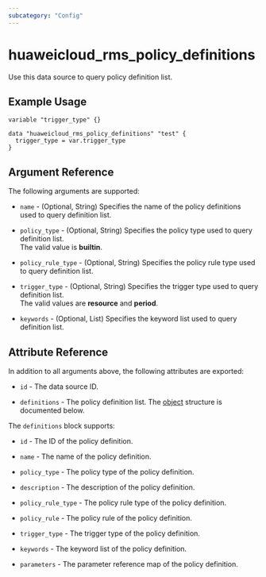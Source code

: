 ```yaml
---
subcategory: "Config"
---
```


# huaweicloud_rms_policy_definitions

Use this data source to query policy definition list.

## Example Usage

```hcl
variable "trigger_type" {}

data "huaweicloud_rms_policy_definitions" "test" {
  trigger_type = var.trigger_type
}
```

## Argument Reference

The following arguments are supported:

* `name` - (Optional, String) Specifies the name of the policy definitions used to query definition list.

* `policy_type` - (Optional, String) Specifies the policy type used to query definition list.  
  The valid value is **builtin**.

* `policy_rule_type` - (Optional, String) Specifies the policy rule type used to query definition list.

* `trigger_type` - (Optional, String) Specifies the trigger type used to query definition list.  
  The valid values are **resource** and **period**.

* `keywords` - (Optional, List) Specifies the keyword list used to query definition list.

## Attribute Reference

In addition to all arguments above, the following attributes are exported:

* `id` - The data source ID.

* `definitions` - The policy definition list.
  The [object](#policy_definitions) structure is documented below.

<a name="policy_definitions"></a>
The `definitions` block supports:

* `id` - The ID of the policy definition.

* `name` - The name of the policy definition.

* `policy_type` - The policy type of the policy definition.

* `description` - The description of the policy definition.

* `policy_rule_type` - The policy rule type of the policy definition.

* `policy_rule` - The policy rule of the policy definition.

* `trigger_type` - The trigger type of the policy definition.

* `keywords` - The keyword list of the policy definition.

* `parameters` - The parameter reference map of the policy definition.
